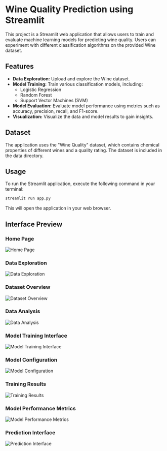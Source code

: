 # Wine Quality Prediction using Streamlit

This project is a Streamlit web application that allows users to train and evaluate machine learning models for predicting wine quality. Users can experiment with different classification algorithms on the provided Wine dataset.

## Features

* **Data Exploration:** Upload and explore the Wine dataset.
* **Model Training:** Train various classification models, including:
  * Logistic Regression
  * Random Forest
  * Support Vector Machines (SVM)
* **Model Evaluation:** Evaluate model performance using metrics such as accuracy, precision, recall, and F1-score.
* **Visualization:** Visualize the data and model results to gain insights.

## Dataset

The application uses the "Wine Quality" dataset, which contains chemical properties of different wines and a quality rating. The dataset is included in the data directory.

## Usage

To run the Streamlit application, execute the following command in your terminal:

```bash
streamlit run app.py
```

This will open the application in your web browser.

## Interface Preview

### Home Page
![Home Page](https://github.com/user-attachments/assets/27b67ccd-d10d-4833-9459-2fad2b6c9e8c)

### Data Exploration
![Data Exploration](https://github.com/user-attachments/assets/87f44ce3-d416-44f8-968a-b781bb92cbc7)

### Dataset Overview
![Dataset Overview](https://github.com/user-attachments/assets/c8c946d4-6022-457c-9019-3e3ba3803764)

### Data Analysis
![Data Analysis](https://github.com/user-attachments/assets/5946ee00-0bcb-4e16-ae74-d39b545fbd54)

### Model Training Interface
![Model Training Interface](https://github.com/user-attachments/assets/356ead8f-b28f-4dd9-ac9c-3c4ce11b220c)

### Model Configuration
![Model Configuration](https://github.com/user-attachments/assets/aa86752f-ae96-4f30-8a56-9a07d800040a)

### Training Results
![Training Results](https://github.com/user-attachments/assets/e2e5d145-1e85-4642-ba53-5db7ff55afae)

### Model Performance Metrics
![Model Performance Metrics](https://github.com/user-attachments/assets/a7da8a82-248e-48d7-bac7-8808845b316a)

### Prediction Interface
![Prediction Interface](https://github.com/user-attachments/assets/f023f3dc-5482-4118-b930-159d4ade5ba5)

